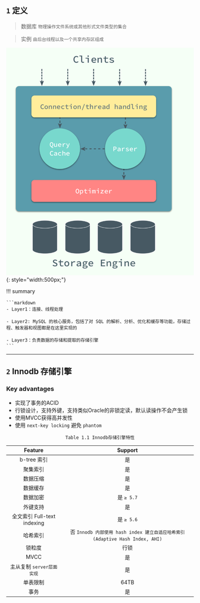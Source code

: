 ## `1` 定义

> 数据库 `物理操作文件系统或其他形式文件类型的集合`

> 实例 `由后台线程以及一个共享内存区组成`

![](img/struct.png){: style="width:500px;"}

!!! summary

	```markdown
    - Layer1：连接、线程处理

    - Layer2: MySQL 的核心服务，包括了对 SQL 的解析、分析、优化和缓存等功能，存储过程、触发器和视图都是在这里实现的

    - Layer3：负责数据的存储和提取的存储引擎
	```
___

## `2` Innodb 存储引擎

### Key advantages

- 实现了事务的ACID
- 行锁设计，支持外键，支持类似Oracle的非锁定读，默认读操作不会产生锁
- 使用MVCC获得高并发性
- 使用 `next-key locking` 避免 `phantom`

<center><code>Table 1.1 Innodb存储引擎特性</code></center>

|  Feature  |    Support    |
|:---------:|:-------------:|
| b-tree 索引 |  是 |
| 聚集索引|    是   |
| 数据压缩 | 是 |
| 数据缓存 | 是 |
| 数据加密 | 是 `≥ 5.7` |
| 外键支持 | 是 |
| 全文索引 Full-text indexing | 是  `≥ 5.6`  |
| 哈希索引 | 否 `Innodb 内部使用 hash index 建立自适应哈希索引(Adaptive Hash Index, AHI)` |
| 锁粒度   | 行锁 |
| MVCC   | 是 |
| 主从复制 `server层面实现`   | 是 |
| 单表限制 | 64TB |
| 事务 | 是 |
